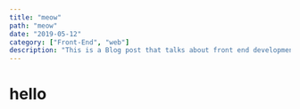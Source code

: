 ```yaml
---
title: "meow"
path: "meow"
date: "2019-05-12"
category: ["Front-End", "web"]
description: "This is a Blog post that talks about front end development"
---
```


# hello
